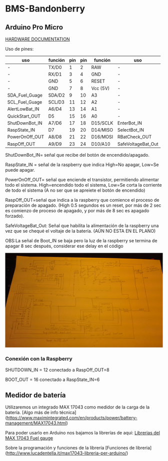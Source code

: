 # BMS-Bandonberry

## Arduino Pro Micro

[HARDWARE DOCUMENTATION](https://wiki.eprolabs.com/index.php?title=Arduino_Pro_Micro)

Uso de pines:

|uso            |función        |pin     |pin     |función     |uso               |
|---------------|---------------|--------|--------|------------|------------------|
|-              |TX/D0          |1       |2       |RAW         |-                 | 
|-              |RX/D1          |3       |4       |GND         |-                 | 
|-              |GND            |5       |6       |RESET       |-                 | 
|-              |GND            |7       |8       |Vcc (5V)    |-                 | 
|SDA_Fuel_Guage |SDA/D2         |9       |10      |A3          |-                 | 
|SCL_Fuel_Guage |SCL/D3         |11      |12      |A2          |-                 |
|AlertLowBat_IN |A6/D4          |13      |14      |A1          |-                 |
|QuickStart_OUT |D5             |15      |16      |A0          |-                 |
|ShutDownBot_IN |A7/D6          |17      |18      |D15/SCLK    |EnterBot_IN       |
|RaspState_IN   |D7             |19      |20      |D14/MISO    |SelectBot_IN      |
|PowerOnOff_OUT |A8/D8          |21      |22      |D16/MOSI    |RBatCheck_OUT     |
|RaspOff_OUT    |A9/D9          |23      |24      |D10/A10     |SafeVoltageBat_Out|


ShutDownBot_IN= señal que recibe del botón de encendido/apagado.

RaspState_IN = señal de la raspberry que indica High=No apagar, Low=Se puede apagar.

PowerOnOff_OUT= señal que enciende el transistor, permitiendo alimentar todo el sistema. High=encendido todo el sistema, Low=Se corta la corriente de todo el sistema (A no ser que se apreiete el botón de encendido) 

RaspOff_OUT=señal que indica a la raspberry que comience el proceso de preparación de apagado. (High 0.5 segundos es un reset, por más de 2  sec es comienzo de proceso de apagado, y por más de 8 sec es apagado forzado).

SafeVoltageBat_Out: Señal que habilita la alimentación de la raspberry una vez que se chequé el voltaje de la batería. (AÚN NO ESTA EN EL PLANO)


OBS:La señal de Boot_IN se baja pero la luz de la raspberry se termina de apagar 8 sec después, considerar ese delay en el código


![alt text](https://github.com/francotoscano/BMS-Bandonberry/blob/master/EsquematicoTotalBMS.jpg)



### Conexión con la Raspberry

SHUTDOWN_IN = 12    conectado a        RaspOff_OUT=8

BOOT_OUT = 16       conectado a        RaspState_IN=6         




## Medidor de batería
Utilizaremos un integrado MAX 17043 como medidor de la carga de la batería. [Algo más de info técnica] (https://www.maximintegrated.com/en/products/power/battery-management/MAX17043.html)

Para poder usarlo en Arduino nos bajamos la librerías de aqui:
[Librerias del MAX 17043 Fuel gauge](https://github.com/awelters/LiPoFuelGauge)

Sobre la programación y funciones de la librería
 [Funciones de libreria] (http://www.lucadentella.it/max17043-libreria-per-arduino/)


